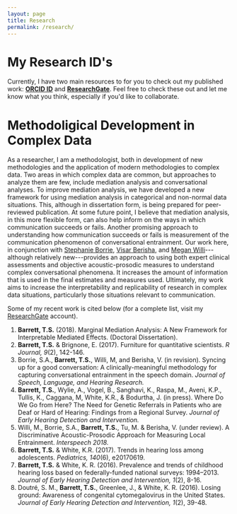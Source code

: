 ```yaml
---
layout: page
title: Research
permalink: /research/
---
```



# My Research ID's

Currently, I have two main resources to for you to check out my published work: [**ORCID ID**](https://orcid.org/0000-0002-2137-1391) and [**ResearchGate**](https://www.researchgate.net/profile/Tyson_Barrett). Feel free to check these out and let me know what you think, especially if you'd like to collaborate.

# Methodoligical Development in Complex Data

As a researcher, I am a methodologist, both in development of new methodologies and the application of modern methodologies to complex data. Two areas in which complex data are common, but approaches to analyze them are few, include mediation analysis and conversational analyses. To improve mediation analysis, we have developed a new framework for using mediation analysis in categorical and non-normal data situations. This, although in dissertation form, is being prepared for peer-reviewed publication. At some future point, I believe that mediation analysis, in this more flexible form, can also help inform on the ways in which communication succeeds or fails. Another promising approach to understanding how communication succeeds or fails is measurement of the communication phenomenon of conversational entrainment. Our work here, in conjunction with [Stephanie Borrie](http://www.humaninteractionlab.com), [Visar Berisha](http://www.public.asu.edu/~visar/), and [Megan Willi](https://www.researchgate.net/profile/Megan_Willi)---although relatively new---provides an approach to using both expert clinical assessments and objective acoustic-prosodic measures to understand complex conversational phenomena. It increases the amount of information that is used in the final estimates and measures used. Ultimately, my work aims to increase the interpretability and replicability of research in complex data situations, particularly those situations relevant to communication. 

Some of my recent work is cited below (for a complete list, visit my [ResearchGate](https://www.researchgate.net/profile/Tyson_Barrett) account).

1.	**Barrett, T.S.** (2018). Marginal Mediation Analysis: A New Framework for Interpretable Mediated Effects. (Doctoral Dissertation).
2.	**Barrett, T.S.** & Brignone, E. (2017). Furniture for quantitative scientists. *R Journal, 9*(2), 142-146.
3.	Borrie, S.A., **Barrett, T.S.**, Willi, M, and Berisha, V. (in revision). Syncing up for a good conversation: A clinically-meaningful methodology for capturing conversational entrainment in the speech domain. *Journal of Speech, Language, and Hearing Research.*
4. **Barrett, T.S.**, Wylie, A., Vogel, B., Sanghavi, K., Raspa, M., Aveni, K.P., Tullis, K., Caggana, M, White, K.R., & Bodurtha, J. (in press). Where Do We Go from Here? The Need for Genetic Referrals in Patients who are Deaf or Hard of Hearing: Findings from a Regional Survey. *Journal of Early Hearing Detection and Intervention.*
5.	Willi, M., Borrie, S.A., **Barrett, T.S.**, Tu, M. & Berisha, V. (under review). A Discriminative Acoustic-Prosodic Approach for Measuring Local Entrainment. *Interspeech 2018.*
6.	**Barrett, T.S.** & White, K.R. (2017). Trends in hearing loss among adolescents. *Pediatrics, 140*(6), e20170619.
7.	**Barrett, T.S.** & White, K. R. (2016). Prevalence and trends of childhood hearing loss based on federally-funded national surveys: 1994–2013. *Journal of Early Hearing Detection and Intervention, 1*(2), 8-16.
8.	Doutré, S. M., **Barrett, T.S.**, Greenlee, J., & White, K. R. (2016). Losing ground: Awareness of congenital cytomegalovirus in the United States. *Journal of Early Hearing Detection and Intervention, 1*(2), 39-48.



